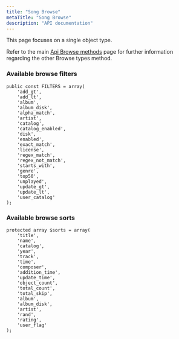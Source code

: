 ```yaml
---
title: "Song Browse"
metaTitle: "Song Browse"
description: "API documentation"
---
```


This page focuses on a single object type.

Refer to the main [Api Browse methods](https://ampache.org/api/api-browse) page for further information regarding the other Browse types method.

### Available browse filters

    public const FILTERS = array(
        'add_gt',
        'add_lt',
        'album',
        'album_disk',
        'alpha_match',
        'artist',
        'catalog',
        'catalog_enabled',
        'disk',
        'enabled',
        'exact_match',
        'license',
        'regex_match',
        'regex_not_match',
        'starts_with',
        'genre',
        'top50',
        'unplayed',
        'update_gt',
        'update_lt',
        'user_catalog'
    );

### Available browse sorts

    protected array $sorts = array(
        'title',
        'name',
        'catalog',
        'year',
        'track',
        'time',
        'composer',
        'addition_time',
        'update_time',
        'object_count',
        'total_count',
        'total_skip',
        'album',
        'album_disk',
        'artist',
        'rand',
        'rating',
        'user_flag'
    );
